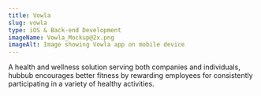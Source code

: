 ```yaml
---
title: Vowla
slug: vowla
type: iOS & Back-end Development
imageName: Vowla_Mockup@2x.png
imageAlt: Image showing Vowla app on mobile device
---
```

A health and wellness solution serving both companies and individuals, hubbub encourages better fitness by rewarding employees for consistently participating in a variety of healthy activities.